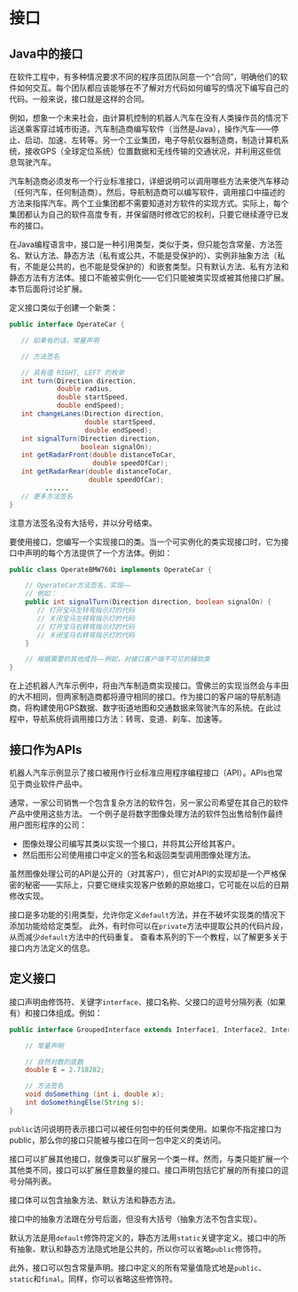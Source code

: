 # 接口

## Java中的接口

在软件工程中，有多种情况要求不同的程序员团队同意一个“合同”，明确他们的软件如何交互。每个团队都应该能够在不了解对方代码如何编写的情况下编写自己的代码。一般来说，接口就是这样的合同。

例如，想象一个未来社会，由计算机控制的机器人汽车在没有人类操作员的情况下运送乘客穿过城市街道。汽车制造商编写软件（当然是Java），操作汽车——停止、启动、加速、左转等。另一个工业集团，电子导航仪器制造商，制造计算机系统，接收GPS（全球定位系统）位置数据和无线传输的交通状况，并利用这些信息驾驶汽车。

汽车制造商必须发布一个行业标准接口，详细说明可以调用哪些方法来使汽车移动（任何汽车，任何制造商）。然后，导航制造商可以编写软件，调用接口中描述的方法来指挥汽车。两个工业集团都不需要知道对方软件的实现方式。实际上，每个集团都认为自己的软件高度专有，并保留随时修改它的权利，只要它继续遵守已发布的接口。

在Java编程语言中，接口是一种引用类型，类似于类，但只能包含常量、方法签名、默认方法、静态方法（私有或公共，不能是受保护的）、实例非抽象方法（私有，不能是公共的，也不能是受保护的）和嵌套类型。只有默认方法、私有方法和静态方法有方法体。接口不能被实例化——它们只能被类实现或被其他接口扩展。本节后面将讨论扩展。

定义接口类似于创建一个新类：
```java
public interface OperateCar {

   // 如果有的话，常量声明

   // 方法签名

   // 具有值 RIGHT, LEFT 的枚举
   int turn(Direction direction,
            double radius,
            double startSpeed,
            double endSpeed);
   int changeLanes(Direction direction,
                   double startSpeed,
                   double endSpeed);
   int signalTurn(Direction direction,
                  boolean signalOn);
   int getRadarFront(double distanceToCar,
                     double speedOfCar);
   int getRadarRear(double distanceToCar,
                    double speedOfCar);
         ......
   // 更多方法签名
}
```
注意方法签名没有大括号，并以分号结束。

要使用接口，您编写一个实现接口的类。当一个可实例化的类实现接口时，它为接口中声明的每个方法提供了一个方法体。例如：
```java
public class OperateBMW760i implements OperateCar {

    // OperateCar方法签名，实现——
    // 例如：
    public int signalTurn(Direction direction, boolean signalOn) {
       // 打开宝马左转弯指示灯的代码
       // 关闭宝马左转弯指示灯的代码
       // 打开宝马右转弯指示灯的代码
       // 关闭宝马右转弯指示灯的代码
    }

    // 根据需要的其他成员——例如，对接口客户端不可见的辅助类
}
```
在上述机器人汽车示例中，将由汽车制造商实现接口。雪佛兰的实现当然会与丰田的大不相同，但两家制造商都将遵守相同的接口。作为接口的客户端的导航制造商，将构建使用GPS数据、数字街道地图和交通数据来驾驶汽车的系统。在此过程中，导航系统将调用接口方法：转弯、变道、刹车、加速等。

## 接口作为APIs
机器人汽车示例显示了接口被用作行业标准应用程序编程接口（API）。APIs也常见于商业软件产品中。

通常，一家公司销售一个包含复杂方法的软件包，另一家公司希望在其自己的软件产品中使用这些方法。
一个例子是将数字图像处理方法的软件包出售给制作最终用户图形程序的公司：

- 图像处理公司编写其类以实现一个接口，并将其公开给其客户。
- 然后图形公司使用接口中定义的签名和返回类型调用图像处理方法。

虽然图像处理公司的API是公开的（对其客户），但它对API的实现却是一个严格保密的秘密——实际上，只要它继续实现客户依赖的原始接口，它可能在以后的日期修改实现。

接口是多功能的引用类型，允许你定义`default`方法，并在不破坏实现类的情况下添加功能给给定类型。
此外，有时你可以在`private`方法中提取公共的代码片段，从而减少`default`方法中的代码重复。
查看本系列的下一个教程，以了解更多关于接口内方法定义的信息。

## 定义接口
接口声明由修饰符、关键字`interface`、接口名称、父接口的逗号分隔列表（如果有）和接口体组成。例如：
```java
public interface GroupedInterface extends Interface1, Interface2, Interface3 {

    // 常量声明

    // 自然对数的底数
    double E = 2.718282;

    // 方法签名
    void doSomething (int i, double x);
    int doSomethingElse(String s);
}
```
`public`访问说明符表示接口可以被任何包中的任何类使用。如果你不指定接口为public，那么你的接口只能被与接口在同一包中定义的类访问。

接口可以扩展其他接口，就像类可以扩展另一个类一样。然而，与类只能扩展一个其他类不同，接口可以扩展任意数量的接口。接口声明包括它扩展的所有接口的逗号分隔列表。

接口体可以包含抽象方法、默认方法和静态方法。

接口中的抽象方法跟在分号后面，但没有大括号（抽象方法不包含实现）。

默认方法是用`default`修饰符定义的，静态方法用`static`关键字定义。接口中的所有抽象、默认和静态方法隐式地是公共的，所以你可以省略`public`修饰符。

此外，接口可以包含常量声明。接口中定义的所有常量值隐式地是`public`、`static`和`final`。同样，你可以省略这些修饰符。
